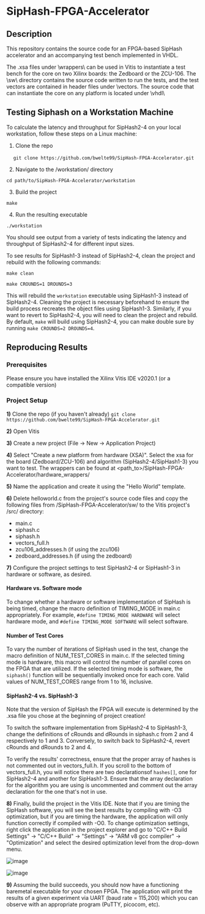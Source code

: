# SipHash-FPGA-Accelerator
## Description
This repository contains the source code for an FPGA-based SipHash accelerator and an accompanying test bench implemented in VHDL.

The .xsa files under \wrappers\ can be used in Vitis to instantiate a test bench for the core on two Xilinx boards: the Zedboard or the ZCU-106. The \sw\ directory contains the source code written to run the tests, and the test vectors are contained in header files under \vectors\.  The source code that can instantiate the core on any platform is located under \vhdl\

## Testing Siphash on a Workstation Machine
To calculate the latency and throughput for SipHash2-4 on your local workstation, follow these steps on a Linux machine:

1) Clone the repo

&emsp; `git clone https://github.com/bwelte99/SipHash-FPGA-Accelerator.git`

2) Navigate to the /workstation/ directory

`cd path/to/SipHash-FPGA-Accelerator/workstation`

3) Build the project

`make`

4) Run the resulting executable

`./workstation`

You should see output from a variety of tests indicating the latency and throughput of SipHash2-4 for different input sizes.

To see results for SipHash1-3 instead of SipHash2-4, clean the project and rebuild with the following commands:

`make clean`

`make CROUNDS=1 DROUNDS=3`


This will rebuild the `workstation` executable using SipHash1-3 instead of SipHash2-4.  Cleaning the project is necessary beforehand to ensure the build process recreates the object files using SipHash1-3.  Similarly, if you want to revert to SipHash2-4, you will need to clean the project and rebuild.  By default, `make` will build using SipHash2-4, you can make double sure by running `make CROUNDS=2 DROUNDS=4`.

## Reproducing Results
### Prerequisites
Please ensure you have installed the Xilinx Vitis IDE v2020.1 (or a compatible version)

### Project Setup
**1)** Clone the repo (if you haven't already)
`git clone https://github.com/bwelte99/SipHash-FPGA-Accelerator.git`

**2)** Open Vitis

**3)** Create a new project (File -> New -> Application Project)

**4)** Select "Create a new platform from hardware (XSA)".  Select the xsa for the board (Zedboard/ZCU-106) and algorithm (SipHash2-4/SipHash1-3) you want to test.  The wrappers can be found at <path_to>/SipHash-FPGA-Accelerator/hardware_wrappers/

**5)** Name the application and create it using the "Hello World" template.

**6)** Delete helloworld.c from the project's source code files and copy the following files from <path>/SipHash-FPGA-Accelerator/sw/ to the Vitis project's /src/ directory:
- main.c
- siphash.c
- siphash.h
- vectors_full.h
- zcu106_addresses.h (if using the zcu106)
- zedboard_addresses.h (if using the zedboard)

**7)** Configure the project settings to test SipHash2-4 or SipHash1-3 in hardware or software, as desired.  
#### Hardware vs. Software mode
To change whether a hardware or software implementation of SipHash is being timed, change the macro definition of TIMING_MODE in main.c appropriately.  For example, `#define TIMING_MODE HARDWARE` will select hardware mode, and `#define TIMING_MODE SOFTWARE` will select software.

#### Number of Test Cores
To vary the number of iterations of SipHash used in the test, change the macro definition of NUM_TEST_CORES in main.c.  If the selected timing mode is hardware, this macro will control the number of parallel cores on the FPGA that are utilized. If the selected timing mode is software, the `siphash()` function will be sequentially invoked once for each core. Valid values of NUM_TEST_CORES range from 1 to 16, inclusive.

#### SipHash2-4 vs. SipHash1-3
Note that the version of SipHash the FPGA will execute is determined by the .xsa file you chose at the beginning of project creation!
  
To switch the software implementation from SipHash2-4 to SipHash1-3, change the definitions of cRounds and dRounds in siphash.c from 2 and 4 respectively to 1 and 3.  Conversely, to switch back to SipHash2-4, revert cRounds and dRounds to 2 and 4.  

To verify the results' correctness, ensure that the proper array of hashes is not commented out in vectors_full.h.  If you scroll to the bottom of vectors_full.h, you will notice there are two declarationsof `hashes[]`, one for SipHash2-4 and another for SipHash1-3.  Ensure that the array declaration for the algorithm you are using is uncommented and comment out the array declaration for the one that's not in use.
  
**8)** Finally, build the project in the Vitis IDE.  Note that if you are timing the SipHash software, you will see the best results by compiling with -O3 optimization, but if you are timing the hardware, the application will only function correctly if compiled with -O0.  To change optimization settings, right click the application in the project explorer and go to "C/C++ Build Settings" -> "C/C++ Build" -> "Settings" -> "ARM v8 gcc compiler" -> "Optimization" and select the desired optimization level from the drop-down menu.
  
![image](https://user-images.githubusercontent.com/71848340/225122319-fda39745-5b39-4bff-826c-13230ae18cf5.png)

![image](https://user-images.githubusercontent.com/71848340/225122422-c400b3d1-4a47-41fa-93ab-59d51b5438cb.png)


**9)** Assuming the build succeeds, you should now have a functioning baremetal executable for your chosen FPGA.  The application will print the results of a given experiment via UART (baud rate = 115,200) which you can observe with an appropriate program (PuTTY, picocom, etc).




